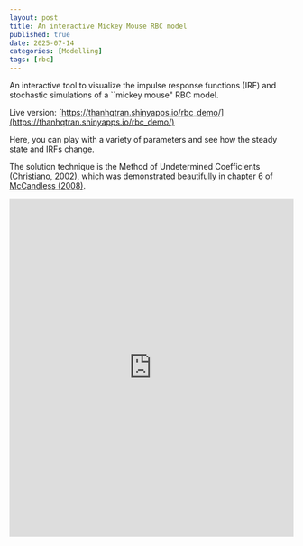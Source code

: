 ```yaml
---
layout: post
title: An interactive Mickey Mouse RBC model
published: true
date: 2025-07-14
categories: [Modelling]
tags: [rbc]
---
```


An interactive tool to visualize the impulse response functions (IRF) and stochastic simulations of a ``mickey mouse" RBC model.


Live version: [https://thanhqtran.shinyapps.io/rbc_demo/](https://thanhqtran.shinyapps.io/rbc_demo/)


Here, you can play with a variety of parameters and see how the steady state and IRFs change.


The solution technique is the Method of Undetermined Coefficients ([Christiano, 2002](https://link.springer.com/article/10.1023/A:1020534927853)), which was demonstrated beautifully in chapter 6 of [McCandless (2008)](https://www.hup.harvard.edu/books/9780674028142).

<iframe height="600" width="100%" frameborder="no" src="https://thanhqtran.shinyapps.io/rbc_demo/"> </iframe>
